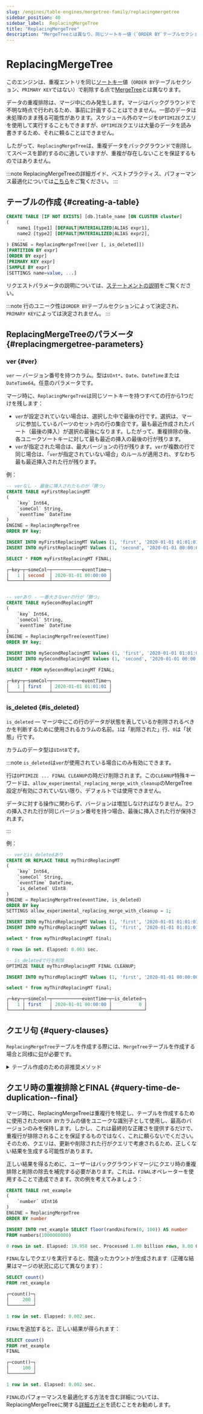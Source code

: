 ```yaml
---
slug: /engines/table-engines/mergetree-family/replacingmergetree
sidebar_position: 40
sidebar_label:  ReplacingMergeTree
title: "ReplacingMergeTree"
description: "MergeTreeとは異なり、同じソートキー値（`ORDER BY`テーブルセクション、`PRIMARY KEY`ではない）の重複エントリを削除します。"
---
```


# ReplacingMergeTree

このエンジンは、重複エントリを同じ[ソートキー](../../../engines/table-engines/mergetree-family/mergetree.md)値（`ORDER BY`テーブルセクション、`PRIMARY KEY`ではない）で削除する点で[MergeTree](../../../engines/table-engines/mergetree-family/mergetree.md#table_engines-mergetree)とは異なります。

データの重複排除は、マージ中にのみ発生します。マージはバックグラウンドで不明な時点で行われるため、事前に計画することはできません。一部のデータは未処理のまま残る可能性があります。スケジュール外のマージを`OPTIMIZE`クエリを使用して実行することもできますが、`OPTIMIZE`クエリは大量のデータを読み書きするため、それに頼ることはできません。

したがって、`ReplacingMergeTree`は、重複データをバックグラウンドで削除してスペースを節約するのに適していますが、重複が存在しないことを保証するものではありません。

:::note
ReplacingMergeTreeの詳細ガイド、ベストプラクティス、パフォーマンス最適化については[こちら](/guides/replacing-merge-tree)をご覧ください。
:::

## テーブルの作成 {#creating-a-table}

``` sql
CREATE TABLE [IF NOT EXISTS] [db.]table_name [ON CLUSTER cluster]
(
    name1 [type1] [DEFAULT|MATERIALIZED|ALIAS expr1],
    name2 [type2] [DEFAULT|MATERIALIZED|ALIAS expr2],
    ...
) ENGINE = ReplacingMergeTree([ver [, is_deleted]])
[PARTITION BY expr]
[ORDER BY expr]
[PRIMARY KEY expr]
[SAMPLE BY expr]
[SETTINGS name=value, ...]
```

リクエストパラメータの説明については、[ステートメントの説明](../../../sql-reference/statements/create/table.md)をご覧ください。

:::note
行のユニーク性は`ORDER BY`テーブルセクションによって決定され、`PRIMARY KEY`によっては決定されません。
:::

## ReplacingMergeTreeのパラメータ {#replacingmergetree-parameters}

### ver {#ver}

`ver` — バージョン番号を持つカラム。型は`UInt*`、`Date`、`DateTime`または`DateTime64`。任意のパラメータです。

マージ時に、`ReplacingMergeTree`は同じソートキーを持つすべての行から1つだけを残します：

   - `ver`が設定されていない場合は、選択した中で最後の行です。選択は、マージに参加しているパーツのセット内の行の集合です。最も最近作成されたパート（最後の挿入）が選択の最後になります。したがって、重複排除の後、各ユニークソートキーに対して最も最近の挿入の最後の行が残ります。
   - `ver`が指定された場合は、最大バージョンの行が残ります。`ver`が複数の行で同じ場合は、「`ver`が指定されていない場合」のルールが適用され、すなわち最も最近挿入された行が残ります。

例：

```sql
-- verなし - 最後に挿入されたものが「勝つ」
CREATE TABLE myFirstReplacingMT
(
    `key` Int64,
    `someCol` String,
    `eventTime` DateTime
)
ENGINE = ReplacingMergeTree
ORDER BY key;

INSERT INTO myFirstReplacingMT Values (1, 'first', '2020-01-01 01:01:01');
INSERT INTO myFirstReplacingMT Values (1, 'second', '2020-01-01 00:00:00');

SELECT * FROM myFirstReplacingMT FINAL;

┌─key─┬─someCol─┬───────────eventTime─┐
│   1 │ second  │ 2020-01-01 00:00:00 │
└─────┴─────────┴─────────────────────┘


-- verあり - 一番大きなverの行が「勝つ」
CREATE TABLE mySecondReplacingMT
(
    `key` Int64,
    `someCol` String,
    `eventTime` DateTime
)
ENGINE = ReplacingMergeTree(eventTime)
ORDER BY key;

INSERT INTO mySecondReplacingMT Values (1, 'first', '2020-01-01 01:01:01');
INSERT INTO mySecondReplacingMT Values (1, 'second', '2020-01-01 00:00:00');

SELECT * FROM mySecondReplacingMT FINAL;

┌─key─┬─someCol─┬───────────eventTime─┐
│   1 │ first   │ 2020-01-01 01:01:01 │
└─────┴─────────┴─────────────────────┘
```

### is_deleted {#is_deleted}

`is_deleted` — マージ中にこの行のデータが状態を表しているか削除されるべきかを判断するために使用されるカラムの名前。`1`は「削除された」行、`0`は「状態」行です。

カラムのデータ型は`UInt8`です。

:::note
`is_deleted`は`ver`が使用されている場合にのみ有効にできます。

行は`OPTIMIZE ... FINAL CLEANUP`の時だけ削除されます。この`CLEANUP`特殊キーワードは、`allow_experimental_replacing_merge_with_cleanup`のMergeTree設定が有効にされていない限り、デフォルトでは使用できません。

データに対する操作に関わらず、バージョンは増加しなければなりません。2つの挿入された行が同じバージョン番号を持つ場合、最後に挿入された行が保持されます。

:::

例：
```sql
-- verとis_deletedあり
CREATE OR REPLACE TABLE myThirdReplacingMT
(
    `key` Int64,
    `someCol` String,
    `eventTime` DateTime,
    `is_deleted` UInt8
)
ENGINE = ReplacingMergeTree(eventTime, is_deleted)
ORDER BY key
SETTINGS allow_experimental_replacing_merge_with_cleanup = 1;

INSERT INTO myThirdReplacingMT Values (1, 'first', '2020-01-01 01:01:01', 0);
INSERT INTO myThirdReplacingMT Values (1, 'first', '2020-01-01 01:01:01', 1);

select * from myThirdReplacingMT final;

0 rows in set. Elapsed: 0.003 sec.

-- is_deletedで行を削除
OPTIMIZE TABLE myThirdReplacingMT FINAL CLEANUP;

INSERT INTO myThirdReplacingMT Values (1, 'first', '2020-01-01 00:00:00', 0);

select * from myThirdReplacingMT final;

┌─key─┬─someCol─┬───────────eventTime─┬─is_deleted─┐
│   1 │ first   │ 2020-01-01 00:00:00 │          0 │
└─────┴─────────┴─────────────────────┴────────────┘
```

## クエリ句 {#query-clauses}

`ReplacingMergeTree`テーブルを作成する際には、`MergeTree`テーブルを作成する場合と同様に[句](../../../engines/table-engines/mergetree-family/mergetree.md)が必要です。

<details markdown="1">

<summary>テーブル作成のための非推奨メソッド</summary>

:::note
新しいプロジェクトではこの方法を使用しないでください。可能であれば、古いプロジェクトを上記の方法に切り替えてください。
:::

``` sql
CREATE TABLE [IF NOT EXISTS] [db.]table_name [ON CLUSTER cluster]
(
    name1 [type1] [DEFAULT|MATERIALIZED|ALIAS expr1],
    name2 [type2] [DEFAULT|MATERIALIZED|ALIAS expr2],
    ...
) ENGINE [=] ReplacingMergeTree(date-column [, sampling_expression], (primary, key), index_granularity, [ver])
```

`ver`を除くすべてのパラメータは、`MergeTree`と同じ意味を持ちます。

- `ver` - バージョンを持つカラム。任意のパラメータです。説明については上記のテキストをご覧ください。

</details>

## クエリ時の重複排除とFINAL {#query-time-de-duplication--final}

マージ時に、ReplacingMergeTreeは重複行を特定し、テーブルを作成するために使用された`ORDER BY`カラムの値をユニークな識別子として使用し、最高のバージョンのみを保持します。しかし、これは最終的な正確さを提供するだけで、重複行が排除されることを保証するものではなく、これに頼らないでください。そのため、クエリは、更新や削除された行がクエリで考慮されるため、正しくない結果を生成する可能性があります。

正しい結果を得るために、ユーザーはバックグラウンドマージにクエリ時の重複排除と削除の除去を補完する必要があります。これは、`FINAL`オペレーターを使用することで達成できます。次の例を考えてみましょう：

```sql
CREATE TABLE rmt_example
(
    `number` UInt16
)
ENGINE = ReplacingMergeTree
ORDER BY number

INSERT INTO rmt_example SELECT floor(randUniform(0, 100)) AS number
FROM numbers(1000000000)

0 rows in set. Elapsed: 19.958 sec. Processed 1.00 billion rows, 8.00 GB (50.11 million rows/s., 400.84 MB/s.)
```
`FINAL`なしでクエリを実行すると、間違ったカウントが生成されます（正確な結果はマージの状況に応じて異なります）：

```sql
SELECT count()
FROM rmt_example

┌─count()─┐
│     200 │
└─────────┘

1 row in set. Elapsed: 0.002 sec.
```

`FINAL`を追加すると、正しい結果が得られます：

```sql
SELECT count()
FROM rmt_example
FINAL

┌─count()─┐
│     100 │
└─────────┘

1 row in set. Elapsed: 0.002 sec.
```

`FINAL`のパフォーマンスを最適化する方法を含む詳細については、ReplacingMergeTreeに関する[詳細ガイド](/guides/replacing-merge-tree)を読むことをお勧めします。
